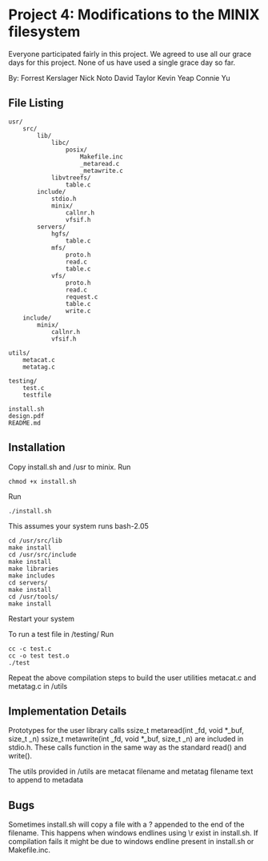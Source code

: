 Project 4: Modifications to the MINIX filesystem
================================================
Everyone participated fairly in this project. 
We agreed to use all our grace days for this project. 
None of us have used a single grace day so far.

By: Forrest Kerslager
    Nick Noto
    David Taylor
    Kevin Yeap
    Connie Yu

File Listing
------------

    usr/
        src/
            lib/
                libc/
                    posix/
                        Makefile.inc
                        _metaread.c
                        _metawrite.c
                libvtreefs/
                    table.c
            include/
                stdio.h
                minix/
                    callnr.h
                    vfsif.h
            servers/
                hgfs/
                    table.c
                mfs/
                    proto.h
                    read.c
                    table.c
                vfs/
                    proto.h
                    read.c
                    request.c
                    table.c
                    write.c
        include/
            minix/
                callnr.h
                vfsif.h
            
    utils/
        metacat.c
        metatag.c
    
    testing/
        test.c
        testfile

    install.sh
    design.pdf
    README.md


Installation
------------
Copy install.sh and /usr to minix.
Run 

    chmod +x install.sh
    
Run 

    ./install.sh
    
This assumes your system runs bash-2.05

    cd /usr/src/lib
	make install
	cd /usr/src/include
	make install
    make libraries
    make includes
    cd servers/
    make install
    cd /usr/tools/
    make install
    
Restart your system

To run a test file in /testing/
Run
	
	cc -c test.c
	cc -o test test.o
	./test

Repeat the above compilation steps to build the user utilities metacat.c and metatag.c in /utils

Implementation Details
----------------------
Prototypes for the user library calls 
	ssize_t metaread(int _fd, void *_buf, size_t _n)
	ssize_t metawrite(int _fd, void *_buf, size_t _n)
are included in stdio.h.
These calls function in the same way as the standard read() and write().

The utils provided in /utils are 
	metacat filename
and 
	metatag filename text to append to metadata

Bugs
----
Sometimes install.sh will copy a file with a ? appended to the end of the filename. This happens when windows endlines using \r exist in install.sh.
If compilation fails it might be due to windows endline present in install.sh or Makefile.inc.


